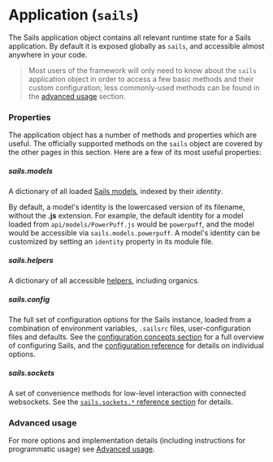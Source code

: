 # Application (`sails`)

The Sails application object contains all relevant runtime state for a Sails application.
By default it is exposed globally as `sails`, and accessible almost anywhere in your code.

> Most users of the framework will only need to know about the `sails` application object in order to access a few basic methods and their custom configuration; less commonly-used methods can be found in the [advanced usage](https://sailsjs.com/documentation/reference/application/advanced-usage) section.


### Properties

The application object has a number of methods and properties which are useful.
The officially supported methods on the `sails` object are covered by the other
pages in this section.  Here are a few of its most useful properties:

##### sails.models

A dictionary of all loaded [Sails models](https://sailsjs.com/documentation/concepts/models-and-orm/models), indexed by their _identity_.

By default, a model's identity is the lowercased version of its filename, without the **.js** extension.  For example, the default identity for a model loaded from `api/models/PowerPuff.js` would be `powerpuff`, and the model would be accessible via `sails.models.powerpuff`.  A model's identity can be customized by setting an `identity` property in its module file.


##### sails.helpers

A dictionary of all accessible [helpers](https://sailsjs.com/documentation/concepts/helpers), including organics.


##### sails.config

The full set of configuration options for the Sails instance, loaded from a combination of environment variables, `.sailsrc` files, user-configuration files and defaults.  See the [configuration concepts section](https://sailsjs.com/documentation/concepts/configuration) for a full overview of configuring Sails, and the [configuration reference](https://sailsjs.com/documentation/reference/configuration) for details on individual options.

##### sails.sockets

A set of convenience methods for low-level interaction with connected websockets.  See the [`sails.sockets.*` reference section](https://sailsjs.com/documentation/reference/web-sockets/sails-sockets) for details.


### Advanced usage

For more options and implementation details (including instructions for programmatic usage) see [Advanced usage](https://sailsjs.com/documentation/reference/application/advanced-usage).

<docmeta name="displayName" value="Application">
